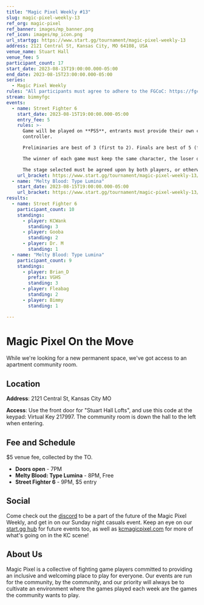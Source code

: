```yaml
---
title: "Magic Pixel Weekly #13"
slug: magic-pixel-weekly-13
ref_org: magic-pixel
ref_banner: images/mp_banner.png
ref_icon: images/mp_icon.png
url_startgg: https://www.start.gg/tournament/magic-pixel-weekly-13
address: 2121 Central St, Kansas City, MO 64108, USA
venue_name: Stuart Hall
venue_fee: 5
participant_count: 17
start_date: 2023-08-15T19:00:00.000-05:00
end_date: 2023-08-15T23:00:00.000-05:00
series:
  - Magic Pixel Weekly
rules: "All participants must agree to adhere to the FGCoC: https://fgcoc.com/"
stream: bimmyfgc
events:
  - name: Street Fighter 6
    start_date: 2023-08-15T19:00:00.000-05:00
    entry_fee: 5
    rules: >-
      Game will be played on **PS5**, entrants must provide their own compatible
      controller.  

      Preliminaries are best of 3 (first to 2). Finals are best of 5 (first to 3).  

      The winner of each game must keep the same character, the loser of that game may switch characters.  

      The stage selected must be agreed upon by both players, or otherwise selected at random.
    url_bracket: https://www.start.gg/tournament/magic-pixel-weekly-13/events/street-fighter-6/brackets/1432704/2173019
  - name: "Melty Blood: Type Lumina"
    start_date: 2023-08-15T19:00:00.000-05:00
    url_bracket: https://www.start.gg/tournament/magic-pixel-weekly-13/events/melty-blood-type-lumina/brackets/1432705/2173020
results:
  - name: Street Fighter 6
    participant_count: 10
    standings:
      - player: KCWank
        standing: 3
      - player: Gooba
        standing: 2
      - player: Dr. M
        standing: 1
  - name: "Melty Blood: Type Lumina"
    participant_count: 9
    standings:
      - player: Brian_D
        prefix: VGHS
        standing: 3
      - player: Fleabag
        standing: 2
      - player: Bimmy
        standing: 1

---
```


# Magic Pixel On the Move
While we're looking for a new permanent space, we've got access to an apartment community room.

## Location
**Address**: 2121 Central St, Kansas City MO

**Access**: Use the front door for "Stuart Hall Lofts", and use this code at the keypad: Virtual Key 217997. The community room is down the hall to the left when entering.


## Fee and Schedule
$5 venue fee, collected by the TO.

- **Doors open** - 7PM
- **Melty Blood: Type Lumina** - 8PM, Free
- **Street Fighter 6** - 9PM, $5 entry

## Social
Come check out the [discord](https://discord.gg/jkmn6CVrrQ) to be a part of the future of the Magic Pixel Weekly, and get in on our Sunday night casuals event. Keep an eye on our [start.gg hub](https://www.start.gg/hub/magic-pixel) for future events too, as well as [kcmagicpixel.com](https://kcmagicpixel.com) for more of what's going on in the KC scene!

## About Us

Magic Pixel is a collective of fighting game players committed to providing an inclusive and welcoming place to play for everyone. Our events are run for the community, by the community, and our priority will always be to cultivate an environment where the games played each week are the games the community wants to play.
  